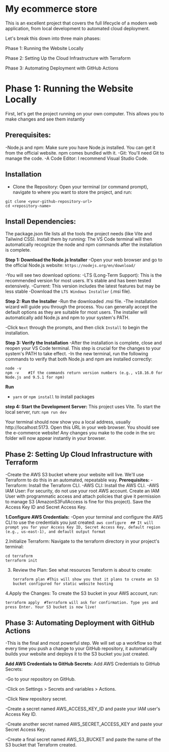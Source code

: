 # My ecommerce store
This is an excellent project that covers the full lifecycle of a modern web application, from local development to automated cloud deployment.

Let's break this down into three main phases:

Phase 1: Running the Website Locally

Phase 2: Setting Up the Cloud Infrastructure with Terraform

Phase 3: Automating Deployment with GitHub Actions

# Phase 1: Running the Website Locally
First, let's get the project running on your own computer. This allows you to make changes and see them instantly
## Prerequisites:

-Node.js and npm: Make sure you have Node.js installed. You can get it from the official website. npm comes bundled with it.
-Git: You'll need Git to manage the code.
-A Code Editor: I recommend Visual Studio Code.

## Installation
- Clone the Repository: Open your terminal (or command prompt), navigate to where you want to store the project, and run:
  
 ```
git clone <your-github-repository-url>
cd <repository-name>
```
## Install Dependencies:
The package.json file lists all the tools the project needs (like Vite and Tailwind CSS). Install them by running:
The VS Code terminal will then automatically recognize the node and npm commands after the installation is complete.

**Step 1: Download the Node.js Installer**
-Open your web browser and go to the official Node.js website: `https://nodejs.org/en/download/`

-You will see two download options:
  -LTS (Long-Term Support): This is the recommended version for most users. It's stable and has been tested extensively.
  -Current: This version includes the latest features but may be less stable
-Download the `LTS Windows Installer` (.msi file).

**Step 2: Run the Installer**
-Run the downloaded .msi file.
-The installation wizard will guide you through the process. You can generally accept the default options as they are suitable for most users. The installer will automatically add Node.js and npm to your system's PATH.

-Click `Next` through the prompts, and then click `Install` to begin the installation.

**Step 3: Verify the Installation**
-After the installation is complete, close and reopen your VS Code terminal. This step is crucial for the changes to your system's PATH to take effect.
-In the new terminal, run the following commands to verify that both Node.js and npm are installed correctly:
```
node -v
npm -v    #If the commands return version numbers (e.g., v18.16.0 for Node.js and 9.5.1 for npm)
```

 **Run**
- `yarn` or `npm install` to install packages
  
**step 4: Start the Development Server:** This project uses Vite. To start the local server, run:
  ```npm run dev```
  
  Your terminal should now show you a local address, usually http://localhost:5173. Open this URL in your web browser. You should see the e-commerce    website! Any changes you make to the code in the src folder will now appear instantly in your browser.
  
## Phase 2: Setting Up Cloud Infrastructure with Terraform
-Create the AWS S3 bucket where your website will live. We'll use Terraform to do this in an automated, repeatable way.
**Prerequisites:**
-Terraform: Install the Terraform CLI.
-AWS CLI: Install the AWS CLI.
-AWS IAM User: For security, do not use your root AWS account. Create an IAM User with programmatic access and attach policies that give it permission to manage S3 (AmazonS3FullAccess is fine for this project). Save the Access Key ID and Secret Access Key.

**1.Configure AWS Credentials:** 
-Open your terminal and configure the AWS CLI to use the credentials you just created:
```aws configure  ## It will prompt you for your Access Key ID, Secret Access Key, default region (e.g., us-east-1), and default output format ```

2.Initialize Terraform:
Navigate to the terraform directory in your project's terminal:

```
cd terraform
terraform init
```
3. Review the Plan: See what resources Terraform is about to create:
   ```
   terraform plan #This will show you that it plans to create an S3 bucket configured for static website hosting
   ```
4.Apply the Changes: To create the S3 bucket in your AWS account, run:

```
terraform apply  #Terraform will ask for confirmation. Type yes and press Enter. Your S3 bucket is now live!
```

## Phase 3: Automating Deployment with GitHub Actions

-This is the final and most powerful step. We will set up a workflow so that every time you push a change to your GitHub repository, it automatically builds your website and deploys it to the S3 bucket you just created.

**Add AWS Credentials to GitHub Secrets:**
Add AWS Credentials to GitHub Secrets:

-Go to your repository on GitHub.

-Click on Settings > Secrets and variables > Actions.

-Click New repository secret.

-Create a secret named AWS_ACCESS_KEY_ID and paste your IAM user's Access Key ID.

-Create another secret named AWS_SECRET_ACCESS_KEY and paste your Secret Access Key.

-Create a final secret named AWS_S3_BUCKET and paste the name of the S3 bucket that Terraform created.
